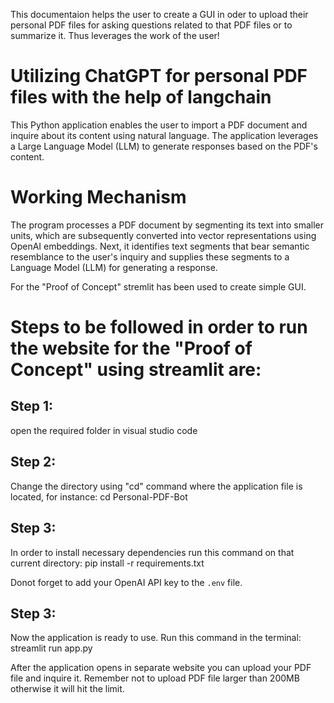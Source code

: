 This documentaion helps the user to create a GUI in oder to upload their personal PDF files for asking questions related to that PDF files or to summarize it.
Thus leverages the work of the user!

# Utilizing ChatGPT for personal PDF files with the help of langchain

This Python application enables the user to import a PDF document and inquire about its content using natural language. The application leverages a Large Language Model (LLM) to generate responses based on the PDF's content.

# Working Mechanism

The program processes a PDF document by segmenting its text into smaller units, which are subsequently converted into vector representations using OpenAI embeddings. Next, it identifies text segments that bear semantic resemblance to the user's inquiry and supplies these segments to a Language Model (LLM) for generating a response.

For the "Proof of Concept" stremlit has been used to create simple GUI.


# Steps to be followed in order to run the website for the "Proof of Concept" using streamlit are:
## Step 1: 
open the required folder in visual studio code

## Step 2: 
Change the directory using "cd" command where the application file is located, for instance: cd Personal-PDF-Bot

## Step 3: 
In order to install necessary dependencies run this command on that current directory: pip install -r requirements.txt

Donot forget to add your OpenAI API key to the `.env` file.


## Step 3: 
Now the application is ready to use. Run this command in the terminal: streamlit run app.py

After the application opens in separate website you can upload your PDF file and inquire it. Remember not to upload PDF file larger than 200MB otherwise it will hit the limit.



